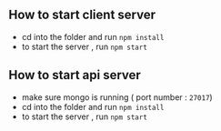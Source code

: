 ## How to start client server

- cd into the folder and run `npm install`
- to start the server , run `npm start`

## How to start api server

- make sure mongo is running ( port number : `27017`)
- cd into the folder and run `npm install`
- to start the server , run `npm start`
